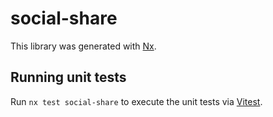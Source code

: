 # social-share

This library was generated with [Nx](https://nx.dev).

## Running unit tests

Run `nx test social-share` to execute the unit tests via [Vitest](https://vitest.dev/).
